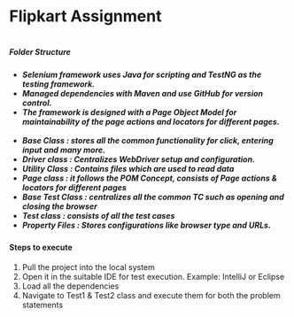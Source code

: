 <h1>Flipkart Assignment<h1>

<h5>Folder Structure<h5>

<ul>
<li>Selenium framework uses Java for scripting and TestNG as the testing framework.</li>
  <li>Managed dependencies with Maven and use GitHub for version control.</li>
  <li>The framework is designed with a Page Object Model for maintainability of the page actions and locators for different pages.</li>
  <br>
  <li>Base Class : stores all the common functionality for click, entering input and many more. </li>
  <li>Driver class : Centralizes WebDriver setup and configuration.</li>
  <li>Utility Class : Contains files which are used to read data</li>
  <li>Page class : it follows the POM Concept, consists of Page actions & locators for different pages</li>
  <li>Base Test Class : centralizes all the common TC such as opening and closing the browser</li>
  <li>Test class : consists of all the test cases </li>
  <li>Property Files : Stores configurations like browser type and URLs.</li>
</ul>

<h4>Steps to execute</h4>
<ol>
  <li>Pull the project into the local system</li>
  <li>Open it in the suitable IDE for test execution. Example: IntelliJ or Eclipse </li>
  <li>Load all the dependencies </li>
  <li>Navigate to Test1 & Test2 class and execute them for both the problem statements</li>
</ol>

